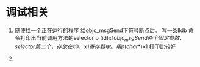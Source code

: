 # 调试相关

1. 随便找一个正在运行的程序 给objc_msgSend下符号断点后。 写一条lldb 命令打印出当前调用方法的selector
p (id)$x1   objc_msgSend两个固定参数，selector第二个，存放在x0、x1寄存器中。 用p (char *)$x1 打印比较好

1. 


